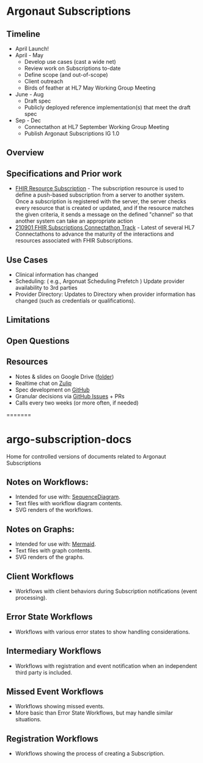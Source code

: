 # Argonaut Subscriptions

## Timeline

- April Launch!
- April - May
  - Develop use cases (cast a wide net)
  - Review work on Subscriptions to-date
  - Define scope (and out-of-scope)
  - Client outreach
  - Birds of feather at HL7 May Working Group Meeting
- June - Aug
  - Draft spec
  - Publicly deployed reference implementation(s) that meet the draft spec
- Sep - Dec
  - Connectathon at HL7 September Working Group Meeting
  - Publish Argonaut Subscriptions IG 1.0


## Overview

## Specifications and Prior work

 - [FHIR Resource Subscription](http://build.fhir.org/subscription.html) - The subscription resource is used to define a push-based subscription from a server to another system. Once a subscription is registered with the server, the server checks every resource that is created or updated, and if the resource matches the given criteria, it sends a message on the defined "channel" so that another system can take an appropriate action
 - [210901 FHIR Subscriptions Connectathon Track](http://wiki.hl7.org/index.php?title=210901_FHIR_Subscriptions) - Latest of several HL7 Connectathons to advance the maturity of the interactions and resources associated with FHIR Subscriptions.
## Use Cases

- Clinical information has changed
- Scheduling: ( e.g., Argonuat Scheduling Prefetch )  Update provider availability to 3rd parties
- Provider Directory:  Updates to Directory when provider information has changed (such as credentials or qualifications).

## Limitations

## Open Questions

## Resources

- Notes & slides on Google Drive ([folder](https://drive.google.com/drive/folders/1I8zbQ1Yz3T9IwSumEmStRIkqSSI6iODm))
- Realtime chat on [Zulip](https://chat.fhir.org/#narrow/stream/argonaut)
- Spec development on [GitHub](#)
- Granular decisions via [GitHub Issues](https://github.com/argonautproject/subscriptions/issues) + PRs
- Calls every two weeks (or more often, if needed)

=======
# argo-subscription-docs
Home for controlled versions of documents related to Argonaut Subscriptions

## Notes on Workflows:

- Intended for use with: [SequenceDiagram](https://sequencediagram.org/).
- Text files with workflow diagram contents.
- SVG renders of the workflows.

## Notes on Graphs:

- Intended for use with: [Mermaid](http://knsv.github.io/mermaid/#/).
- Text files with graph contents.
- SVG renders of the graphs.

## Client Workflows

- Workflows with client behaviors during Subscription notifications (event processing).

## Error State Workflows

- Workflows with various error states to show handling considerations.

## Intermediary Workflows

- Workflows with registration and event notification when an independent third party is included.

## Missed Event Workflows

- Workflows showing missed events.
- More basic than Error State Workflows, but may handle similar situations.

## Registration Workflows

- Workflows showing the process of creating a Subscription.

